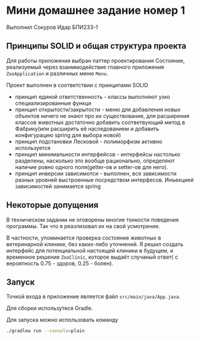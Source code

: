 # Мини домашнее задание номер 1

Выполнил Сокуров Идар БПИ233-1

## Принципы SOLID и общая структура проекта

Для работы приложения выбран паттер проектирования Состояние, реализуемый через взаиммодействие главного приложения
`ZooApplication` и различных меню `Menu`.

Проект выполнен в соответствии с принципами SOLID

- принцип единой ответственность - классы выполняют узко специализированные функци
- принцип открытости/закрытости - меню для добавления новых объектов ничего не знают про их существование, для
  расширения классов животных достаточно добавить соответвующий метод в Фабрику(или расширить её наследованием и
  добавить конфигурацию spring для выбора новой)
- принцип подстановки Лесковой - полиморфизм активно используется
- принцип минимальности интерфейсов - интерфейсы настолько разделены, насколько это вообще рационально, определяют
  наличие ровно одного поля(getter-ов и setter-ов для него).
- принцип инверсии зависимотси - выполнен, все зависимости разных уровней выстроенные посредством интерфесов. Инъекцией
  зависимостей занимается spring

## Некоторые допущения

В техническом задании не оговорены многие тонкости поведения программы. Так что я реазлизовал их на свой усмотрение.

В частности, упоминается проверка состояние животных в ветеринарной клинике, без каких-либо уточнений. Я решил создать
интерфейс для потенциальной настоящей клиники в будущем, и временное решение `ZooClinic`, которое выдаёт случаный ответ(
с вероятность 0.75 - здоров, 0.25 - болен).

## Запуск

Точкой входа в приложение является файл `src/main/java/App.java`.

Для сборки использутеся Gradle.

Для запуска можно использовать команду

```bash 
./gradlew run --console=plain
``` 